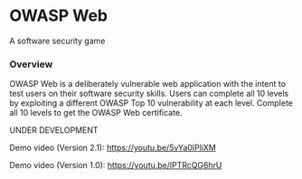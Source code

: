 # OWASP Web 

A software security game

### Overview
OWASP Web is a deliberately vulnerable web application with the intent to test users 
on their software security skills. Users can complete all 10 levels by exploiting a different OWASP Top 10 
vulnerability at each level. Complete all 10 levels to get the OWASP Web certificate.

UNDER DEVELOPMENT

Demo video (Version 2.1): https://youtu.be/5vYa0IPliXM

Demo video (Version 1.0): https://youtu.be/lPTRcQG6hrU